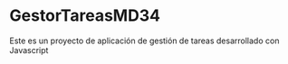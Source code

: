 # GestorTareasMD34
Este es un proyecto de aplicación de gestión de tareas desarrollado con Javascript
